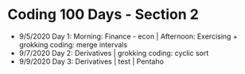 # Coding 100 Days - Section 2

- 9/5/2020  Day 1: Morning: Finance - econ | Afternoon: Exercising + grokking coding: merge intervals
- 9/7/2020  Day 2: Derivatives | grokking coding: cyclic sort
- 9/9/2020  Day 3: Derivatives | test | Pentaho